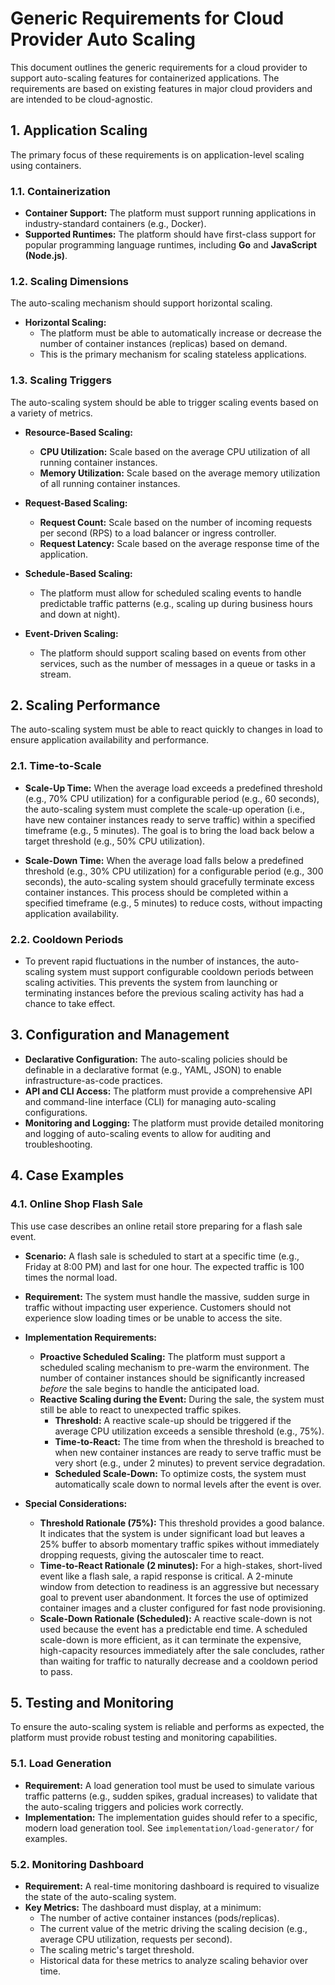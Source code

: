 # Generic Requirements for Cloud Provider Auto Scaling

This document outlines the generic requirements for a cloud provider to support auto-scaling features for containerized applications. The requirements are based on existing features in major cloud providers and are intended to be cloud-agnostic.

## 1. Application Scaling

The primary focus of these requirements is on application-level scaling using containers.

### 1.1. Containerization

- **Container Support:** The platform must support running applications in industry-standard containers (e.g., Docker).
- **Supported Runtimes:** The platform should have first-class support for popular programming language runtimes, including **Go** and **JavaScript (Node.js)**.

### 1.2. Scaling Dimensions

The auto-scaling mechanism should support horizontal scaling.

- **Horizontal Scaling:**
    - The platform must be able to automatically increase or decrease the number of container instances (replicas) based on demand.
    - This is the primary mechanism for scaling stateless applications.

### 1.3. Scaling Triggers

The auto-scaling system should be able to trigger scaling events based on a variety of metrics.

- **Resource-Based Scaling:**
    - **CPU Utilization:** Scale based on the average CPU utilization of all running container instances.
    - **Memory Utilization:** Scale based on the average memory utilization of all running container instances.

- **Request-Based Scaling:**
    - **Request Count:** Scale based on the number of incoming requests per second (RPS) to a load balancer or ingress controller.
    - **Request Latency:** Scale based on the average response time of the application.

- **Schedule-Based Scaling:**
    - The platform must allow for scheduled scaling events to handle predictable traffic patterns (e.g., scaling up during business hours and down at night).

- **Event-Driven Scaling:**
    - The platform should support scaling based on events from other services, such as the number of messages in a queue or tasks in a stream.

## 2. Scaling Performance

The auto-scaling system must be able to react quickly to changes in load to ensure application availability and performance.

### 2.1. Time-to-Scale

- **Scale-Up Time:** When the average load exceeds a predefined threshold (e.g., 70% CPU utilization) for a configurable period (e.g., 60 seconds), the auto-scaling system must complete the scale-up operation (i.e., have new container instances ready to serve traffic) within a specified timeframe (e.g., 5 minutes). The goal is to bring the load back below a target threshold (e.g., 50% CPU utilization).

- **Scale-Down Time:** When the average load falls below a predefined threshold (e.g., 30% CPU utilization) for a configurable period (e.g., 300 seconds), the auto-scaling system should gracefully terminate excess container instances. This process should be completed within a specified timeframe (e.g., 5 minutes) to reduce costs, without impacting application availability.

### 2.2. Cooldown Periods

- To prevent rapid fluctuations in the number of instances, the auto-scaling system must support configurable cooldown periods between scaling activities. This prevents the system from launching or terminating instances before the previous scaling activity has had a chance to take effect.

## 3. Configuration and Management

- **Declarative Configuration:** The auto-scaling policies should be definable in a declarative format (e.g., YAML, JSON) to enable infrastructure-as-code practices.
- **API and CLI Access:** The platform must provide a comprehensive API and command-line interface (CLI) for managing auto-scaling configurations.
- **Monitoring and Logging:** The platform must provide detailed monitoring and logging of auto-scaling events to allow for auditing and troubleshooting.

## 4. Case Examples

### 4.1. Online Shop Flash Sale

This use case describes an online retail store preparing for a flash sale event.

- **Scenario:** A flash sale is scheduled to start at a specific time (e.g., Friday at 8:00 PM) and last for one hour. The expected traffic is 100 times the normal load.
- **Requirement:** The system must handle the massive, sudden surge in traffic without impacting user experience. Customers should not experience slow loading times or be unable to access the site.

- **Implementation Requirements:**
    - **Proactive Scheduled Scaling:** The platform must support a scheduled scaling mechanism to pre-warm the environment. The number of container instances should be significantly increased *before* the sale begins to handle the anticipated load.
    - **Reactive Scaling during the Event:** During the sale, the system must still be able to react to unexpected traffic spikes.
        - **Threshold:** A reactive scale-up should be triggered if the average CPU utilization exceeds a sensible threshold (e.g., 75%).
        - **Time-to-React:** The time from when the threshold is breached to when new container instances are ready to serve traffic must be very short (e.g., under 2 minutes) to prevent service degradation.
        - **Scheduled Scale-Down:** To optimize costs, the system must automatically scale down to normal levels after the event is over.

- **Special Considerations:**
    - **Threshold Rationale (75%):** This threshold provides a good balance. It indicates that the system is under significant load but leaves a 25% buffer to absorb momentary traffic spikes without immediately dropping requests, giving the autoscaler time to react.
    - **Time-to-React Rationale (2 minutes):** For a high-stakes, short-lived event like a flash sale, a rapid response is critical. A 2-minute window from detection to readiness is an aggressive but necessary goal to prevent user abandonment. It forces the use of optimized container images and a cluster configured for fast node provisioning.
    - **Scale-Down Rationale (Scheduled):** A reactive scale-down is not used because the event has a predictable end time. A scheduled scale-down is more efficient, as it can terminate the expensive, high-capacity resources immediately after the sale concludes, rather than waiting for traffic to naturally decrease and a cooldown period to pass.

## 5. Testing and Monitoring

To ensure the auto-scaling system is reliable and performs as expected, the platform must provide robust testing and monitoring capabilities.

### 5.1. Load Generation

- **Requirement:** A load generation tool must be used to simulate various traffic patterns (e.g., sudden spikes, gradual increases) to validate that the auto-scaling triggers and policies work correctly.
- **Implementation:** The implementation guides should refer to a specific, modern load generation tool. See `implementation/load-generator/` for examples.

### 5.2. Monitoring Dashboard

- **Requirement:** A real-time monitoring dashboard is required to visualize the state of the auto-scaling system.
- **Key Metrics:** The dashboard must display, at a minimum:
    - The number of active container instances (pods/replicas).
    - The current value of the metric driving the scaling decision (e.g., average CPU utilization, requests per second).
    - The scaling metric's target threshold.
    - Historical data for these metrics to analyze scaling behavior over time.
